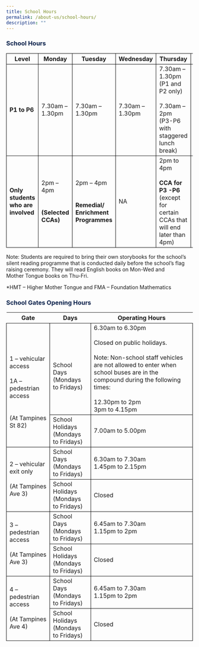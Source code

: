 ```yaml
---
title: School Hours
permalink: /about-us/school-hours/
description: ""
---
```

<h3><font color="#09204A">School Hours</font></h3>

<style type="text/css">
table { border-collapse: collapse;}
td {border: 1px solid black; text-align: left;}
</style>

<table>
<thead style="border: 1px solid black">
  <tr>
    <th style="border: 1px solid black">Level</th>
    <th style="border: 1px solid black">Monday</th>
    <th style="border: 1px solid black">Tuesday</th>
    <th style="border: 1px solid black">Wednesday</th>
    <th style="border: 1px solid black">Thursday</th>
    <th style="border: 1px solid black">Friday</th>
  </tr>
</thead>
<tbody>
  <tr>
    <td style="border: 1px solid black"><b>P1 to P6</b></td>
    <td style="border: 1px solid black">7.30am – 1.30pm</td>
    <td style="border: 1px solid black">7.30am – 1.30pm</td>
    <td style="border: 1px solid black">7.30am – 1.30pm</td>
    <td style="border: 1px solid black">7.30am – 1.30pm<br>(P1 and P2 only)<br><br>7.30am – 2pm<br>(P3-P6 with staggered lunch break)</td>
    <td style="border: 1px solid black">7.30am – 1.30pm</td>
  </tr>
  <tr>
    <td style="border: 1px solid black"><b>Only students who are involved</b></td>
    <td style="border: 1px solid black">2pm – 4pm<br><br><br><b>(Selected CCAs)</b></td>
    <td style="border: 1px solid black">2pm – 4pm<br><br><br><b>Remedial/<br>Enrichment <br>Programmes</b></td>
    <td style="border: 1px solid black">NA</td>
    <td style="border: 1px solid black">2pm to 4pm<br><br><b>CCA for P3 -P6</b><br>(except for certain CCAs that will end later than 4pm)</td>
    <td style="border: 1px solid black">2pm to 4pm<br><br><br><b>HMT/FMA/<br>Enrichment <br>Programmes</b></td>
  </tr>
</tbody>
</table>
  

Note: Students are required to bring their own storybooks for the school’s silent reading programme that is conducted daily before the school’s flag raising ceremony. They will read English books on Mon-Wed and  
Mother Tongue books on Thu-Fri. 

  

\*HMT – Higher Mother Tongue and FMA – Foundation Mathematics

<h3><font color="#09204A">School Gates Opening Hours</h3>

<style type="text/css">
table { border-collapse: collapse;}
td {border: 1px solid black; text-align: left;}
</style>

<table>
<thead>
  <tr>
    <th>Gate</th>
    <th>Days</th>
    <th>Operating Hours</th>
  </tr>
</thead>
<tbody>
  <tr>
    <td rowspan="2"><br><br>1 – vehicular access<br><br>1A – pedestrian access <br><br><br>(At Tampines St 82)</td>
    <td><br><br>School Days<br>(Mondays to Fridays)</td>
    <td>6.30am to 6.30pm<br><br>Closed on public holidays.<br> <br>Note: Non-school staff vehicles are not allowed to enter when school buses are in the compound during the following times:<br><br>12.30pm to 2pm<br>3pm to 4.15pm </td>
  </tr>
  <tr>
    <td>School Holidays<br> (Mondays to Fridays)</td>
    <td>7.00am to 5.00pm</td>
  </tr>
  <tr>
    <td rowspan="2">2 – vehicular exit only<br><br>(At Tampines Ave 3)</td>
    <td>School Days<br>(Mondays to Fridays)</td>
    <td>6.30am to 7.30am<br>1.45pm to 2.15pm</td>
  </tr>
  <tr>
    <td>School Holidays<br>(Mondays to Fridays)</td>
    <td>Closed</td>
  </tr>
  <tr>
    <td rowspan="2">3 – pedestrian access<br><br>(At Tampines Ave 3)</td>
    <td>School Days<br>(Mondays to Fridays)</td>
    <td>6.45am to 7.30am<br>1.15pm to 2pm</td>
  </tr>
  <tr>
    <td>School Holidays<br>(Mondays to Fridays)</td>
    <td>Closed</td>
  </tr>
  <tr>
    <td rowspan="2">4 – pedestrian access<br><br>(At Tampines Ave 4)</td>
    <td>School Days<br>(Mondays to Fridays)</td>
    <td>6.45am to 7.30am<br>1.15pm to 2pm</td>
  </tr>
  <tr>
    <td>School Holidays<br>(Mondays to Fridays)</td>
    <td>Closed</td>
  </tr>
</tbody>
</table>
